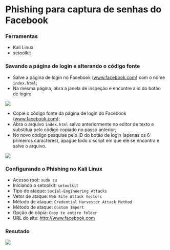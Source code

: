 # Phishing para captura de senhas do Facebook

### Ferramentas

- Kali Linux
- setoolkit

### Savando a página de login e alterando o código fonte

- Salve a página de login no Facebook (www.facebook.com) com o nome `index.html`;
- Na mesma página, abra a janela de inspeção e encontre a id do botão de login:

![](https://img001.prntscr.com/file/img001/4zA7h_7zRwue_9k62hm7zg.png)

- Copie o código fonte da página de login do Facebook (www.facebook.com);
- Abra o arquivo `index.html` salvo anteriormente no editor de texto e substitua pelo código copiado no passo anterior;
- No novo código pesquise pelo ID do botão de login (apenas os 6 primeiros caracteres), apague todo o script em que ele se encontra e salve o arquivo.

![](https://img001.prntscr.com/file/img001/S5zAJdaYQhWURUUtpEDL-Q.png)

### Configurando o Phishing no Kali Linux

- Acesso root: ``` sudo su ```
- Iniciando o setoolkit: ``` setoolkit ```
- Tipo de ataque: ``` Social-Engineering Attacks ```
- Vetor de ataque: ``` Web Site Attack Vectors ```
- Método de ataque: ```Credential Harvester Attack Method ```
- Método de ataque: ```Custom Import```
- Opção de cópia: ```Copy te entire folder```
- URL do site: http://www.facebook.com

### Resutado

![](https://img001.prntscr.com/file/img001/WNeTC987Q_a9e8thGSkGQQ.png)

